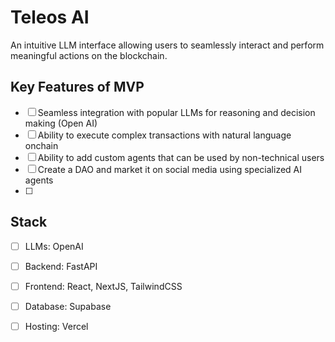 # Teleos AI
An intuitive LLM interface allowing users to seamlessly interact and perform meaningful actions on the blockchain.

## Key Features of MVP
- [ ] Seamless integration with popular LLMs for reasoning and decision making (Open AI)
- [ ] Ability to execute complex transactions with natural language onchain
- [ ] Ability to add custom agents that can be used by non-technical users
- [ ] Create a DAO and market it on social media using specialized AI agents
- [ ] 

## Stack
- [ ] LLMs: OpenAI
- [ ] Backend: FastAPI
- [ ] Frontend: React, NextJS, TailwindCSS
- [ ] Database: Supabase
- [ ] Hosting: Vercel





